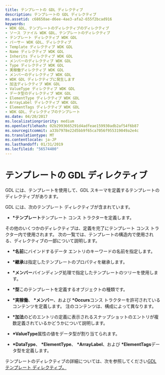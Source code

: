 ```yaml
---
title: テンプレートの GDL ディレクティブ
description: テンプレートの GDL ディレクティブ
ms.assetid: c68650ae-d6ee-4ae3-afa2-655f2bcad916
keywords:
- WDK GDL、テンプレートのディレクティブのディレクティブ
- ソース ファイル WDK GDL、テンプレートのディレクティブ
- テンプレート ディレクティブ WDK GDL
- パーサー WDK GDL、ディレクティブ
- Template ディレクティブ WDK GDL
- Name ディレクティブ WDK GDL
- Inherits ディレクティブ WDK GDL
- メンバーのディレクティブ WDK GDL
- Type ディレクティブ WDK GDL
- 実稼働ディレクティブ WDK GDL
- メンバーのディレクティブ WDK GDL
- WDK GDL ディレクティブに発生します
- 加法ディレクティブ WDK GDL
- ValueType ディレクティブ WDK GDL
- データ型のディレクティブ WDK GDL
- ElementType ディレクティブ WDK GDL
- ArrayLabel ディレクティブ WDK GDL
- ElementTags ディレクティブ WDK GDL
- WDK GDL、ディレクティブのテンプレート
ms.date: 04/20/2017
ms.localizationpriority: medium
ms.openlocfilehash: 02b2993665291d4adfeae159930adb2af54f6b87
ms.sourcegitcommit: a33b7978e22d5bb9f65ca7056f955319049a2e4c
ms.translationtype: MT
ms.contentlocale: ja-JP
ms.lasthandoff: 01/31/2019
ms.locfileid: "56574400"
---
```

# <a name="gdl-directives-for-templates"></a>テンプレートの GDL ディレクティブ


GDL には、テンプレートを使用して、GDL スキーマを定義するテンプレートのディレクティブがあります。

GDL には、次のテンプレート ディレクティブが含まれています。

-   **\*テンプレート**テンプレート コンス トラクターを定義します。

その他のいくつかのディレクティブは、定義を完了にテンプレート コンス トラクター内で使用されます。 次の一覧では、テンプレートの構造内で使用される、ディレクティブの一部について説明します。

-   **\*名前**にバインドするデータ エントリのキーワードの名前を指定します。

-   **\*継承**は指定したテンプレートのプロパティを継承します。

-   **\*メンバー**バインディング処理で指定したテンプレートのツリーを使用します。

-   **\*型**このテンプレートを定義するオブジェクトの種類です。

-   **\*実稼働**、 **\*メンバー**、および **\*Occurs**コンス トラクターを許可されているコンテンツを定義します。 注のコンテンツは、構成によって異なります。

-   **\*加法**のどのエントリの定義に表示されるスナップショットのエントリが複数定義されているかどうかについて説明します。

-   **\*ValueType**属性の値をデータ型が割り当てられます。

-   **\*DataType**、  **\*ElementType**、  **\*ArrayLabel**、および **\*ElementTags**データ型を定義します。

テンプレートのディレクティブの詳細については、次を参照してください[GDL テンプレート ディレクティブ。](gdl-template-directives.md)

 

 




